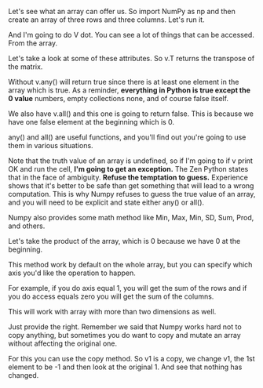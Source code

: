 Let's see what an array can offer us. So import NumPy as np and then create an array of three rows and three columns. Let's run it. 

And I'm going to do V dot. You can see a lot of things that can be accessed. From the array. 

Let's take a look at some of these attributes. So v.T returns the transpose of the matrix. 

Without v.any() will return true since there is at least one element in the array which is true. As a reminder, **everything in Python is true except the 0 value** numbers, empty collections none, and of course false itself. 

We also have v.all() and this one is going to return false. This is because we have one false element at the beginning which is 0.

any() and all() are useful functions, and you'll find out you're going to use them in various situations. 

Note that the truth value of an array is undefined, so if I'm going to if v print OK and run the cell, **I'm going to get an exception.** The Zen Python states that in the face of ambiguity. **Refuse the temptation to guess.** Experience shows that it's better to be safe than get something that will lead to a wrong computation. This is why Numpy refuses to guess the true value of an array, and you will need to be explicit and state either any() or all(). 

Numpy also provides some math method like Min, Max, Min, SD, Sum, Prod, and others. 

Let's take the product of the array, which is 0 because we have 0 at the beginning. 

This method work by default on the whole array, but you can specify which axis you'd like the operation to happen. 

For example, if you do axis equal 1, you will get the sum of the rows and if you do access equals zero you will get the sum of the columns.

This will work with array with more than two dimensions as well.

Just provide the right. Remember we said that Numpy works hard not to copy anything, but sometimes you do want to copy and mutate an array without affecting the original one. 

For this you can use the copy method. So v1 is a copy, we change v1, the 1st element to be -1 and then look at the original 1. And see that nothing has changed.
